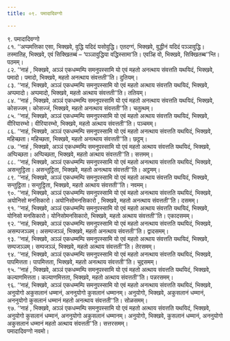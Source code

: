 ```yaml
---
title: ०९. पमादादिवग्गो

---
```

९. पमादादिवग्गो  
८१. ‘‘अप्पमत्तिका एसा, भिक्खवे, वुद्धि यदिदं यसोवुद्धि। एतदग्गं, भिक्खवे, वुद्धीनं यदिदं पञ्ञावुद्धि। तस्मातिह, भिक्खवे, एवं सिक्खितब्बं – ‘पञ्ञावुद्धिया वद्धिस्सामा’ति। एवञ्हि वो, भिक्खवे, सिक्खितब्ब’’न्ति। पठमम्।  
८२. ‘‘नाहं , भिक्खवे, अञ्ञं एकधम्मम्पि समनुपस्सामि यो एवं महतो अनत्थाय संवत्तति यथयिदं, भिक्खवे, पमादो। पमादो, भिक्खवे, महतो अनत्थाय संवत्तती’’ति। दुतियम्।  
८३. ‘‘नाहं, भिक्खवे, अञ्ञं एकधम्मम्पि समनुपस्सामि यो एवं महतो अत्थाय संवत्तति यथयिदं, भिक्खवे, अप्पमादो। अप्पमादो, भिक्खवे, महतो अत्थाय संवत्तती’’ति। ततियम्।  
८४. ‘‘नाहं , भिक्खवे, अञ्ञं एकधम्मम्पि समनुपस्सामि यो एवं महतो अनत्थाय संवत्तति यथयिदं, भिक्खवे, कोसज्जम्। कोसज्जं, भिक्खवे, महतो अनत्थाय संवत्तती’’ति। चतुत्थम्।  
८५. ‘‘नाहं, भिक्खवे, अञ्ञं एकधम्मम्पि समनुपस्सामि यो एवं महतो अत्थाय संवत्तति यथयिदं, भिक्खवे, वीरियारम्भो। वीरियारम्भो, भिक्खवे, महतो अत्थाय संवत्तती’’ति। पञ्चमम्।  
८६. ‘‘नाहं, भिक्खवे, अञ्ञं एकधम्मम्पि समनुपस्सामि यो एवं महतो अनत्थाय संवत्तति यथयिदं, भिक्खवे, महिच्छता। महिच्छता, भिक्खवे, महतो अनत्थाय संवत्तती’’ति। छट्ठम्।  
८७. ‘‘नाहं , भिक्खवे, अञ्ञं एकधम्मम्पि समनुपस्सामि यो एवं महतो अत्थाय संवत्तति यथयिदं, भिक्खवे, अप्पिच्छता। अप्पिच्छता, भिक्खवे, महतो अत्थाय संवत्तती’’ति। सत्तमम्।  
८८. ‘‘नाहं, भिक्खवे, अञ्ञं एकधम्मम्पि समनुपस्सामि यो एवं महतो अनत्थाय संवत्तति यथयिदं, भिक्खवे, असन्तुट्ठिता। असन्तुट्ठिता, भिक्खवे, महतो अनत्थाय संवत्तती’’ति। अट्ठमम्।  
८९. ‘‘नाहं, भिक्खवे, अञ्ञं एकधम्मम्पि समनुपस्सामि यो एवं महतो अत्थाय संवत्तति यथयिदं, भिक्खवे, सन्तुट्ठिता। सन्तुट्ठिता, भिक्खवे, महतो अत्थाय संवत्तती’’ति। नवमम्।  
९०. ‘‘नाहं, भिक्खवे, अञ्ञं एकधम्मम्पि समनुपस्सामि यो एवं महतो अनत्थाय संवत्तति यथयिदं, भिक्खवे, अयोनिसो मनसिकारो। अयोनिसोमनसिकारो , भिक्खवे, महतो अनत्थाय संवत्तती’’ति। दसमम्।  
९१. ‘‘नाहं, भिक्खवे, अञ्ञं एकधम्मम्पि समनुपस्सामि यो एवं महतो अत्थाय संवत्तति यथयिदं, भिक्खवे, योनिसो मनसिकारो। योनिसोमनसिकारो, भिक्खवे, महतो अत्थाय संवत्तती’’ति। एकादसमम्।  
९२. ‘‘नाहं, भिक्खवे, अञ्ञं एकधम्मम्पि समनुपस्सामि यो एवं महतो अनत्थाय संवत्तति यथयिदं, भिक्खवे, असम्पजञ्ञम्। असम्पजञ्ञं, भिक्खवे, महतो अनत्थाय संवत्तती’’ति। द्वादसमम्।  
९३. ‘‘नाहं, भिक्खवे, अञ्ञं एकधम्मम्पि समनुपस्सामि यो एवं महतो अत्थाय संवत्तति यथयिदं, भिक्खवे, सम्पजञ्ञम्। सम्पजञ्ञं, भिक्खवे, महतो अत्थाय संवत्तती’’ति। तेरसमम्।  
९४. ‘‘नाहं, भिक्खवे, अञ्ञं एकधम्मम्पि समनुपस्सामि यो एवं महतो अनत्थाय संवत्तति यथयिदं, भिक्खवे, पापमित्तता। पापमित्तता, भिक्खवे, महतो अनत्थाय संवत्तती’’ति। चुद्दसमम्।  
९५. ‘‘नाहं , भिक्खवे, अञ्ञं एकधम्मम्पि समनुपस्सामि यो एवं महतो अत्थाय संवत्तति यथयिदं, भिक्खवे, कल्याणमित्तता। कल्याणमित्तता, भिक्खवे, महतो अत्थाय संवत्तती’’ति। पन्नरसमम्।  
९६. ‘‘नाहं, भिक्खवे, अञ्ञं एकधम्मम्पि समनुपस्सामि यो एवं महतो अनत्थाय संवत्तति यथयिदं, भिक्खवे, अनुयोगो अकुसलानं धम्मानं, अननुयोगो कुसलानं धम्मानम्। अनुयोगो, भिक्खवे, अकुसलानं धम्मानं, अननुयोगो कुसलानं धम्मानं महतो अनत्थाय संवत्तती’’ति। सोळसमम्।  
९७. ‘‘नाहं , भिक्खवे, अञ्ञं एकधम्मम्पि समनुपस्सामि यो एवं महतो अत्थाय संवत्तति यथयिदं, भिक्खवे, अनुयोगो कुसलानं धम्मानं, अननुयोगो अकुसलानं धम्मानम्। अनुयोगो, भिक्खवे, कुसलानं धम्मानं, अननुयोगो अकुसलानं धम्मानं महतो अत्थाय संवत्तती’’ति। सत्तरसमम्।  
पमादादिवग्गो नवमो।  